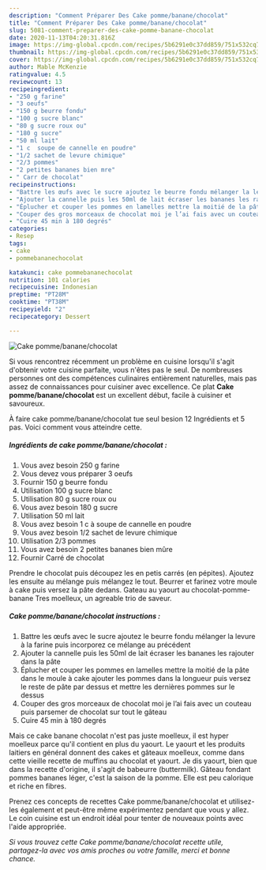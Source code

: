 ```yaml
---
description: "Comment Préparer Des Cake pomme/banane/chocolat"
title: "Comment Préparer Des Cake pomme/banane/chocolat"
slug: 5081-comment-preparer-des-cake-pomme-banane-chocolat
date: 2020-11-13T04:20:31.816Z
image: https://img-global.cpcdn.com/recipes/5b6291e0c37dd859/751x532cq70/cake-pommebananechocolat-photo-principale-de-la-recette.jpg
thumbnail: https://img-global.cpcdn.com/recipes/5b6291e0c37dd859/751x532cq70/cake-pommebananechocolat-photo-principale-de-la-recette.jpg
cover: https://img-global.cpcdn.com/recipes/5b6291e0c37dd859/751x532cq70/cake-pommebananechocolat-photo-principale-de-la-recette.jpg
author: Mable McKenzie
ratingvalue: 4.5
reviewcount: 13
recipeingredient:
- "250 g farine"
- "3 oeufs"
- "150 g beurre fondu"
- "100 g sucre blanc"
- "80 g sucre roux ou"
- "180 g sucre"
- "50 ml lait"
- "1 c  soupe de cannelle en poudre"
- "1/2 sachet de levure chimique"
- "2/3 pommes"
- "2 petites bananes bien mre"
- " Carr de chocolat"
recipeinstructions:
- "Battre les œufs avec le sucre ajoutez le beurre fondu mélanger la levure à la farine puis incorporez ce mélange au précédent"
- "Ajouter la cannelle puis les 50ml de lait écraser les bananes les rajouter dans la pâte"
- "Éplucher et couper les pommes en lamelles mettre la moitié de la pâte dans le moule à cake ajouter les pommes dans la longueur puis versez le reste de pâte par dessus et mettre les dernières pommes sur le dessus"
- "Couper des gros morceaux de chocolat moi je l’ai fais avec un couteau puis parsemer de chocolat sur tout le gâteau"
- "Cuire 45 min à 180 degrés"
categories:
- Resep
tags:
- cake
- pommebananechocolat

katakunci: cake pommebananechocolat 
nutrition: 101 calories
recipecuisine: Indonesian
preptime: "PT28M"
cooktime: "PT38M"
recipeyield: "2"
recipecategory: Dessert

---
```



![Cake pomme/banane/chocolat](https://img-global.cpcdn.com/recipes/5b6291e0c37dd859/751x532cq70/cake-pommebananechocolat-photo-principale-de-la-recette.jpg)

Si vous rencontrez récemment un problème en cuisine lorsqu'il s'agit d'obtenir votre cuisine parfaite, vous n'êtes pas le seul. De nombreuses personnes ont des compétences culinaires entièrement naturelles, mais pas assez de connaissances pour cuisiner avec excellence. Ce plat <strong> Cake pomme/banane/chocolat </strong> est un excellent début, facile à cuisiner et savoureux.

<!--inarticleads1-->

À faire cake pomme/banane/chocolat tue seul besion 12 Ingrédients et 5 pas. Voici comment vous atteindre cette.

##### Ingrédients de cake pomme/banane/chocolat :

1. Vous avez besoin 250 g farine
1. Vous devez vous préparer 3 oeufs
1. Fournir 150 g beurre fondu
1. Utilisation 100 g sucre blanc
1. Utilisation 80 g sucre roux ou
1. Vous avez besoin 180 g sucre
1. Utilisation 50 ml lait
1. Vous avez besoin 1 c à soupe de cannelle en poudre
1. Vous avez besoin 1/2 sachet de levure chimique
1. Utilisation 2/3 pommes
1. Vous avez besoin 2 petites bananes bien mûre
1. Fournir  Carré de chocolat


Prendre le chocolat puis découpez les en petis carrés (en pépites). Ajoutez les ensuite au mélange puis mélangez le tout. Beurrer et farinez votre moule à cake puis versez la pâte dedans. Gateau au yaourt au chocolat-pomme-banane Tres moelleux, un agreable trio de saveur. 

<!--inarticleads2-->

##### Cake pomme/banane/chocolat instructions :

1. Battre les œufs avec le sucre ajoutez le beurre fondu mélanger la levure à la farine puis incorporez ce mélange au précédent
1. Ajouter la cannelle puis les 50ml de lait écraser les bananes les rajouter dans la pâte
1. Éplucher et couper les pommes en lamelles mettre la moitié de la pâte dans le moule à cake ajouter les pommes dans la longueur puis versez le reste de pâte par dessus et mettre les dernières pommes sur le dessus
1. Couper des gros morceaux de chocolat moi je l’ai fais avec un couteau puis parsemer de chocolat sur tout le gâteau
1. Cuire 45 min à 180 degrés


Mais ce cake banane chocolat n&#39;est pas juste moelleux, il est hyper moelleux parce qu&#39;il contient en plus du yaourt. Le yaourt et les produits laitiers en général donnent des cakes et gâteaux moelleux, comme dans cette vieille recette de muffins au chocolat et yaourt. Je dis yaourt, bien que dans la recette d&#39;origine, il s&#39;agit de babeurre (buttermilk). Gâteau fondant pommes bananes léger, c&#39;est la saison de la pomme. Elle est peu calorique et riche en fibres. 

<!--inarticleads1-->

<p>
Prenez ces concepts de recettes Cake pomme/banane/chocolat et utilisez-les également et peut-être même expérimentez pendant que vous y allez. Le coin cuisine est un endroit idéal pour tenter de nouveaux points avec l'aide appropriée.
</p>

<p>
<i>Si vous trouvez cette Cake pomme/banane/chocolat recette utile, partagez-la avec vos amis proches ou votre famille, merci et bonne chance.</i>
</p>
